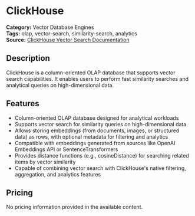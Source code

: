 # ClickHouse

**Category:** Vector Database Engines  
**Tags:** olap, vector-search, similarity-search, analytics  
**Source:** [ClickHouse Vector Search Documentation](https://clickhouse.com/docs/knowledgebase/vector-search)

## Description
ClickHouse is a column-oriented OLAP database that supports vector search capabilities. It enables users to perform fast similarity searches and analytical queries on high-dimensional data.

## Features
- Column-oriented OLAP database designed for analytical workloads
- Supports vector search for similarity queries on high-dimensional data
- Allows storing embeddings (from documents, images, or structured data) as rows, with optional metadata for filtering and analytics
- Compatible with embeddings generated from sources like OpenAI Embeddings API or SentenceTransformers
- Provides distance functions (e.g., cosineDistance) for searching related items by vector similarity
- Capable of combining vector search with ClickHouse's native filtering, aggregation, and analytics features

## Pricing
No pricing information provided in the available content.